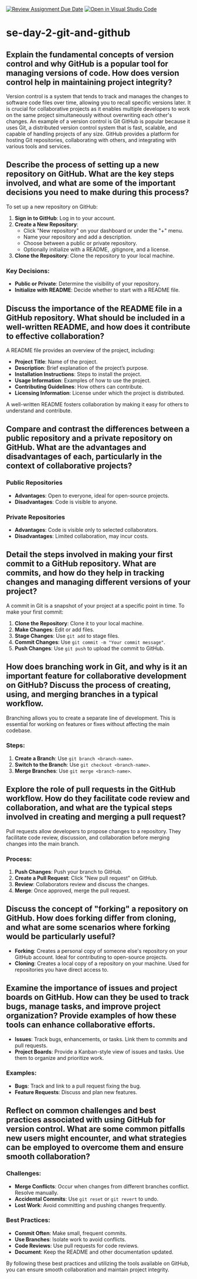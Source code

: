 [![Review Assignment Due Date](https://classroom.github.com/assets/deadline-readme-button-22041afd0340ce965d47ae6ef1cefeee28c7c493a6346c4f15d667ab976d596c.svg)](https://classroom.github.com/a/8wgCKhpZ)
[![Open in Visual Studio Code](https://classroom.github.com/assets/open-in-vscode-2e0aaae1b6195c2367325f4f02e2d04e9abb55f0b24a779b69b11b9e10269abc.svg)](https://classroom.github.com/online_ide?assignment_repo_id=15583754&assignment_repo_type=AssignmentRepo)
# se-day-2-git-and-github
## Explain the fundamental concepts of version control and why GitHub is a popular tool for managing versions of code. How does version control help in maintaining project integrity?
Version control is a system that tends to track and manages the changes to software code files over time, allowing you to recall specific versions later. It is crucial for collaborative projects as it enables multiple developers to work on the same project simultaneously without overwriting each other's changes. An example of a version control is Git
GitHub is popular because it uses Git, a distributed version control system that is fast, scalable, and capable of handling projects of any size. GitHub provides a platform for hosting Git repositories, collaborating with others, and integrating with various tools and services.

## Describe the process of setting up a new repository on GitHub. What are the key steps involved, and what are some of the important decisions you need to make during this process?
To set up a new repository on GitHub:

1. **Sign in to GitHub**: Log in to your account.
2. **Create a New Repository**:
   - Click "New repository" on your dashboard or under the "+" menu.
   - Name your repository and add a description.
   - Choose between a public or private repository.
   - Optionally initialize with a README, .gitignore, and a license.
3. **Clone the Repository**: Clone the repository to your local machine.

### Key Decisions:
- **Public or Private**: Determine the visibility of your repository.
- **Initialize with README**: Decide whether to start with a README file.

## Discuss the importance of the README file in a GitHub repository. What should be included in a well-written README, and how does it contribute to effective collaboration?
A README file provides an overview of the project, including:

- **Project Title**: Name of the project.
- **Description**: Brief explanation of the project’s purpose.
- **Installation Instructions**: Steps to install the project.
- **Usage Information**: Examples of how to use the project.
- **Contributing Guidelines**: How others can contribute.
- **Licensing Information**: License under which the project is distributed.

A well-written README fosters collaboration by making it easy for others to understand and contribute.

## Compare and contrast the differences between a public repository and a private repository on GitHub. What are the advantages and disadvantages of each, particularly in the context of collaborative projects?
### Public Repositories
- **Advantages**: Open to everyone, ideal for open-source projects.
- **Disadvantages**: Code is visible to anyone.

### Private Repositories
- **Advantages**: Code is visible only to selected collaborators.
- **Disadvantages**: Limited collaboration, may incur costs.

## Detail the steps involved in making your first commit to a GitHub repository. What are commits, and how do they help in tracking changes and managing different versions of your project?
A commit in Git is a snapshot of your project at a specific point in time. To make your first commit:

1. **Clone the Repository**: Clone it to your local machine.
2. **Make Changes**: Edit or add files.
3. **Stage Changes**: Use `git add` to stage files.
4. **Commit Changes**: Use `git commit -m "Your commit message"`.
5. **Push Changes**: Use `git push` to upload the commit to GitHub.

## How does branching work in Git, and why is it an important feature for collaborative development on GitHub? Discuss the process of creating, using, and merging branches in a typical workflow.
Branching allows you to create a separate line of development. This is essential for working on features or fixes without affecting the main codebase. 

### Steps:
1. **Create a Branch**: Use `git branch <branch-name>`.
2. **Switch to the Branch**: Use `git checkout <branch-name>`.
3. **Merge Branches**: Use `git merge <branch-name>`.

## Explore the role of pull requests in the GitHub workflow. How do they facilitate code review and collaboration, and what are the typical steps involved in creating and merging a pull request?
Pull requests allow developers to propose changes to a repository. They facilitate code review, discussion, and collaboration before merging changes into the main branch.

### Process:
1. **Push Changes**: Push your branch to GitHub.
2. **Create a Pull Request**: Click "New pull request" on GitHub.
3. **Review**: Collaborators review and discuss the changes.
4. **Merge**: Once approved, merge the pull request.

## Discuss the concept of "forking" a repository on GitHub. How does forking differ from cloning, and what are some scenarios where forking would be particularly useful?
- **Forking**: Creates a personal copy of someone else's repository on your GitHub account. Ideal for contributing to open-source projects.
- **Cloning**: Creates a local copy of a repository on your machine. Used for repositories you have direct access to.

## Examine the importance of issues and project boards on GitHub. How can they be used to track bugs, manage tasks, and improve project organization? Provide examples of how these tools can enhance collaborative efforts.
- **Issues**: Track bugs, enhancements, or tasks. Link them to commits and pull requests.
- **Project Boards**: Provide a Kanban-style view of issues and tasks. Use them to organize and prioritize work.

### Examples:
- **Bugs**: Track and link to a pull request fixing the bug.
- **Feature Requests**: Discuss and plan new features.

## Reflect on common challenges and best practices associated with using GitHub for version control. What are some common pitfalls new users might encounter, and what strategies can be employed to overcome them and ensure smooth collaboration?
### Challenges:
- **Merge Conflicts**: Occur when changes from different branches conflict. Resolve manually.
- **Accidental Commits**: Use `git reset` or `git revert` to undo.
- **Lost Work**: Avoid committing and pushing changes frequently.

### Best Practices:
- **Commit Often**: Make small, frequent commits.
- **Use Branches**: Isolate work to avoid conflicts.
- **Code Reviews**: Use pull requests for code reviews.
- **Document**: Keep the README and other documentation updated.

By following these best practices and utilizing the tools available on GitHub, you can ensure smooth collaboration and maintain project integrity.
